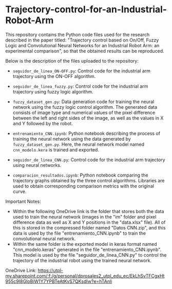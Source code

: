 # Trajectory-control-for-an-Industrial-Robot-Arm

This repository contains the Python code files used for the research described in the paper titled: "Trajectory control based on On/Off, Fuzzy Logic and Convolutional Neural Networks for an Industrial Robot Arm: an experimental comparison", so that the obtained results can be reproduced.

Below is the description of the files uploaded to the repository:

- `seguidor_de_linea_ON-OFF.py`: Control code for the industrial arm trajectory using the ON-OFF algorithm.

- `seguidor_de_linea_fuzzy.py`: Control code for the industrial arm trajectory using fuzzy logic algorithm.

- `fuzzy_dataset_gen.py`: Data generation code for training the neural network using the fuzzy logic control algorithm. The generated data consists of image type and numerical values of the pixel difference between the left and right sides of the image, as well as the values in X and Y followed by the robot.

- `entrenamiento_CNN.ipynb`: Python notebook describing the process of training the neural network using the data generated by `fuzzy_dataset_gen.py`. Here, the neural network model named `cnn_modelo.kera` is trained and exported.

- `seguidor_de_linea_CNN.py`: Control code for the industrial arm trajectory using neural networks.

- `comparacion_resultados.ipynb`: Python notebook comparing the trajectory graphs obtained by the three control algorithms. Libraries are used to obtain corresponding comparison metrics with the original curve.

Important Notes:

- Within the following OneDrive link is the folder that stores both the data used to train the neural network (images in the "im" folder and pixel difference data as well as X and Y positions in the "data.xlsx" file). All of this is stored in the compressed folder named "Datos CNN.zip", and this data is used by the file "entrenamiento_CNN.ipynb" to train the convolutional neural network.
- Within the same folder is the exported model in keras format named "cnn_modelo.keras" generated in the file "entrenamiento_CNN.ipynb". This model is used by the file "seguidor_de_linea_CNN.py" to control the trajectory of the industrial robot using the trained neural network.

OneDrive Link: https://utpl-my.sharepoint.com/:f:/g/personal/dprosales2_utpl_edu_ec/EkLhSvTFCgxHt955c9I8GIoBiW1Y7YPBTeAtKvS7QKsdIw?e=hTAnli
